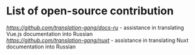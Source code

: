 # List of open-source contribution
*https://github.com/translation-gang/docs-ru* - assistance in translating Vue.js documentation into Russian  
*https://github.com/translation-gang/nuxt* - assistance in translating Nuxt documentation into Russian
